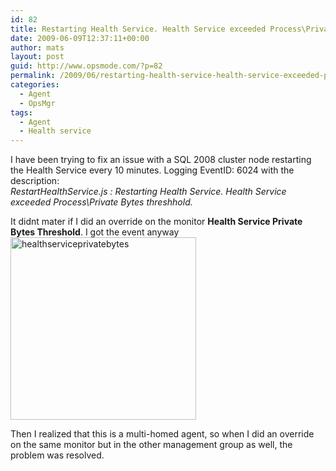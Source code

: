 ```yaml
---
id: 82
title: Restarting Health Service. Health Service exceeded Process\Private Bytes threshold.
date: 2009-06-09T12:37:11+00:00
author: mats
layout: post
guid: http://www.opsmode.com/?p=82
permalink: /2009/06/restarting-health-service-health-service-exceeded-processprivate-bytes-threshold/
categories:
  - Agent
  - OpsMgr
tags:
  - Agent
  - Health service
---
```

I have been trying to fix an issue with a SQL 2008 cluster node restarting the Health Service every 10 minutes. Logging EventID: 6024 with the description:   
_RestartHealthService.js : Restarting Health Service. Health Service exceeded Process\Private Bytes threshhold._

It didnt mater if I did an override on the monitor **Health Service Private Bytes Threshold**. I got the event anyway   
[<img style="border-right-width: 0px; display: inline; border-top-width: 0px; border-bottom-width: 0px; border-left-width: 0px" border="0" alt="healthserviceprivatebytes" src="http://www.opsmode.com/wp-content/uploads/2009/06/healthserviceprivatebytes-thumb.jpg" width="297" height="292" />](http://www.opsmode.com/wp-content/uploads/2009/06/healthserviceprivatebytes.jpg)

Then I realized that this is a multi-homed agent, so when I did an override on the same monitor but in the other management group as well, the problem was resolved.